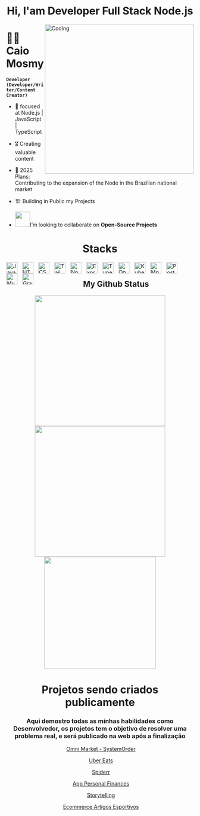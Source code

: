<h1 align="center">Hi, I'am Developer Full Stack Node.js</h1>

<img align="right" alt="Coding" width="400" src="https://github.com/Ayushparikh-code/Ayushparikh-code/blob/main/me.gif">

# 🏄‍♂️ Caio Mosmy

**`Developer (Developer/Writer/Content Creator)`**

- 🌱  focused at Node.js | JavaScript | TypeScript
- 🎖️  Creating valuable content
- 🥅  2025 Plans: Contributing to the expansion of the Node in the Brazilian national market
- 🏗️  Building in Public my Projects


- <img src="https://github.com/rajput2107/rajput2107/blob/master/Assets/Handshake.gif" width="40px">I’m looking to collaborate on **Open-Source Projects**<br>

<h1 align="center">Stacks</h1>



<img align="left" alt="JavaScript" width="30px" style="padding-right:10px;" src="https://cdn.jsdelivr.net/gh/devicons/devicon/icons/javascript/javascript-plain.svg" />
<img align="left" alt="HTML" width="30px" style="padding-right:10px;" src="https://cdn.jsdelivr.net/gh/devicons/devicon/icons/html5/html5-plain.svg" />
<img align="left" alt="CSS" width="30px" style="padding-right:10px;" src="https://cdn.jsdelivr.net/gh/devicons/devicon/icons/css3/css3-plain.svg" />
<img align="left" alt="Tailwindcss" width="30px" style="padding-right:10px;" src="https://cdn.jsdelivr.net/gh/devicons/devicon/icons/tailwindcss/tailwindcss-original.svg" />


<img align="left" alt="NodeJS" width="30px" style="padding-right:10px;" src="https://cdn.jsdelivr.net/gh/devicons/devicon/icons/nodejs/nodejs-original.svg" />

<img align="left" alt="Express" width="30" style="padding-right:10px;" src="https://cdn.jsdelivr.net/gh/devicons/devicon/icons/express/express-original.svg" />
<img align="left" alt="TypeScript" width="30px" style="padding-right:10px;" src="https://cdn.jsdelivr.net/gh/devicons/devicon/icons/typescript/typescript-plain.svg" />



<img align="left" alt="Docker" width="30px" style="padding-right:10px;" src="https://cdn.jsdelivr.net/gh/devicons/devicon/icons/docker/docker-original.svg" />
<img align="left" alt="Kubernetes" width="30px" style="padding-right:10px;" src="https://cdn.jsdelivr.net/gh/devicons/devicon/icons/kubernetes/kubernetes-original.svg" />



<img align="left" alt="MongoDB" width="30px" style="padding-right:10px;" src="https://cdn.jsdelivr.net/gh/devicons/devicon/icons/mongodb/mongodb-original.svg" />
<img align="left" alt="PostgreSQL" width="30px" style="padding-right:10px;" src="https://cdn.jsdelivr.net/gh/devicons/devicon/icons/postgresql/postgresql-original.svg" />
<img align="left" alt="MySQL" width="30px" style="padding-right:10px;" src="https://cdn.jsdelivr.net/gh/devicons/devicon/icons/mysql/mysql-original.svg" />

<img align="left" alt="Graphql" width="30" style="padding-right:10px;" src="https://cdn.jsdelivr.net/gh/devicons/devicon/icons/graphql/graphql-plain.svg"/>

</div>


<br />

<h2 align="center">My Github Status</h2>

<div align="center">

<img src="https://github-readme-stats.vercel.app/api?username=Themosmy&theme=vue-dark&show_icons=true&hide_border=true&count_private=true" width="350px" />

<img src="https://github-readme-streak-stats.herokuapp.com/?user=Themosmy&theme=vue-dark&hide_border=true" width="350px" />

<img src="https://github-readme-stats.vercel.app/api/top-langs/?username=Themosmy&theme=vue-dark&show_icons=true&hide_border=true&layout=compact" width="300px" />

<h1 align="center">Projetos sendo criados publicamente</h1>
<h3 align="center">Aqui demostro todas as minhas habilidades como Desenvolvedor, os projetos tem o objetivo de resolver uma problema real, e será publicado na web após a finalização</h3>

<a href="https://github.com/Caiomosmy/SystemOrder" target="_blank"><i class="fas fa-cogs" style="margin-right: 5px;"></i>Omni Market - SystemOrder</a>

<a href="https://github.com/Caiomosmy/Uber-Eats" target="_blank"><i class="fas fa-cogs" style="margin-right: 5px;"></i>Uber Eats</a>

<a href="https://github.com/Caiomosmy/SystemOrder" target="_blank"><i class="fas fa-cogs" style="margin-right: 5px;"></i>Spiderr</a>

<a href="https://github.com/Caiomosmy/SystemOrder" target="_blank"><i class="fas fa-cogs" style="margin-right: 5px;"></i>App Personal Finances</a>

<a href="https://github.com/Caiomosmy/Storytelling" target="_blank"><i class="fas fa-cogs" style="margin-right: 5px;"></i>Storytelling</a>

<a href="https://github.com/Caiomosmy/SystemOrder" target="_blank"><i class="fas fa-cogs" style="margin-right: 5px;"></i>Ecommerce Artigos Esportivos</a>

</div>
